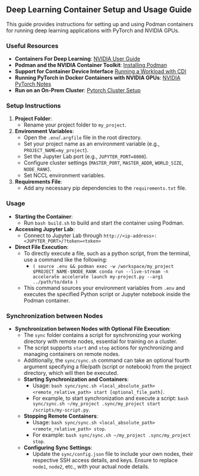## Deep Learning Container Setup and Usage Guide

This guide provides instructions for setting up and using Podman containers for running deep learning applications with PyTorch and NVIDIA GPUs.

### Useful Resources

- **Containers For Deep Learning**: [NVIDIA User Guide](https://docs.nvidia.com/deeplearning/frameworks/user-guide/index.html)
- **Podman and the NVIDIA Container Toolkit**: [Installing Podman](https://docs.nvidia.com/ai-enterprise/deployment-guide-rhel-with-kvm/0.1.0/podman.html)
- **Support for Container Device Interface** [Running a Workload with CDI](https://docs.nvidia.com/datacenter/cloud-native/container-toolkit/latest/cdi-support.html#running-a-workload-with-cdi)
- **Running PyTorch in Docker Containers with NVIDIA GPUs**: [NVIDIA PyTorch Notes](https://docs.nvidia.com/deeplearning/frameworks/pytorch-release-notes/running.html)
- **Run on an On-Prem Cluster**: [Pytorch Cluster Setup](https://lightning.ai/docs/pytorch/stable/clouds/cluster_intermediate_1.html)

### Setup Instructions

1. **Project Folder**:
    - Rename your project folder to `my_project`.
2. **Environment Variables**:
    - Open the `.env`/`.argfile` file in the root directory.
    - Set your project name as an environment variable (e.g., `PROJECT_NAME=my_project`).
    - Set the Jupyter Lab port (e.g., `JUPYTER_PORT=8000`).
    - Configure cluster settings (`MASTER_PORT`, `MASTER_ADDR`, `WORLD_SIZE`, `NODE_RANK`).
    - Set NCCL environment variables.
3. **Requirements File**:
    - Add any necessary pip dependencies to the `requirements.txt` file.

### Usage

- **Starting the Container**:
    - Run `bash build.sh` to build and start the container using Podman.
- **Accessing Jupyter Lab**:
    - Connect to Jupyter Lab through `http://<ip-address>:<JUPYTER_PORT>/?token=<token>`
- **Direct File Execution**:
    - To directly execute a file, such as a python script, from the terminal, use a command like the following:
        - `( source .env && podman exec -w /workspace/my_project $PROJECT_NAME-$NODE_RANK conda run --live-stream -n accelerate accelerate launch my-project.py --arg1 ../path/to/data )`
    - This command sources your environment variables from `.env` and executes the specified Python script or Jupyter notebook inside the Podman container.

### Synchronization between Nodes

- **Synchronization between Nodes with Optional File Execution**:
    - The `sync` folder contains a script for synchronizing your working directory with remote nodes, essential for training on a cluster.
    - The script supports `start` and `stop` actions for synchronizing and managing containers on remote nodes.
    - Additionally, the `sync/sync.sh` command can take an optional fourth argument specifying a file/path (script or notebook) from the project directory, which will then be executed.
    - **Starting Synchronization and Containers**:
        - Usage: `bash sync/sync.sh <local_absolute_path> <remote_relative_path> start [optional_file_path]`.
        - For example, to start synchronization and execute a script: `bash sync/sync.sh ~/my_project .sync/my_project start /scripts/my-script.py`.
    - **Stopping Remote Containers**:
        - Usage: `bash sync/sync.sh <local_absolute_path> <remote_relative_path> stop`.
        - For example: `bash sync/sync.sh ~/my_project .sync/my_project stop`.
    - **Configuring Sync Settings**:
        - Update the `sync/config.json` file to include your own nodes, their respective SSH access details, and keys. Ensure to replace `node1`, `node2`, etc., with your actual node details.
